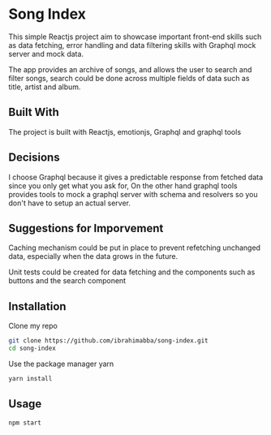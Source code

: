 # Song Index

This simple Reactjs project aim to showcase important front-end skills such as data fetching, error handling and data filtering
skills with Graphql mock server and mock data.

The app provides an archive of songs, and allows the user to search and filter songs, search could be done across multiple
fields of data such as title, artist and album.

## Built With

The project is built with Reactjs, emotionjs, Graphql and graphql tools

## Decisions

I choose Graphql because it gives a predictable response from fetched data since you only get what you ask for, On the other hand
graphql tools provides tools to mock a graphql server with schema and resolvers so you don't have to setup an actual server.

## Suggestions for Imporvement

Caching mechanism could be put in place to prevent refetching unchanged data, especially when the data grows in the future.

Unit tests could be created for data fetching and the components such as buttons and the search component



## Installation

Clone my repo
```bash
git clone https://github.com/ibrahimabba/song-index.git
cd song-index
```
Use the package manager yarn

```bash
yarn install
```

## Usage
```bash
npm start
```
